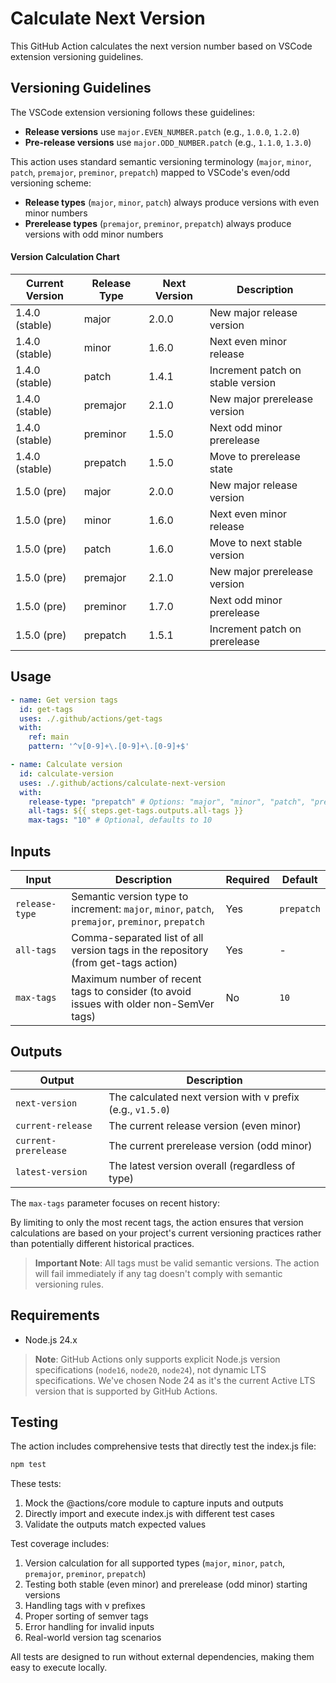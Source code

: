 # Calculate Next Version

This GitHub Action calculates the next version number based on VSCode extension versioning guidelines.

## Versioning Guidelines

The VSCode extension versioning follows these guidelines:

- **Release versions** use `major.EVEN_NUMBER.patch` (e.g., `1.0.0`, `1.2.0`)
- **Pre-release versions** use `major.ODD_NUMBER.patch` (e.g., `1.1.0`, `1.3.0`)

This action uses standard semantic versioning terminology (`major`, `minor`, `patch`, `premajor`, `preminor`, `prepatch`) mapped to VSCode's even/odd versioning scheme:

- **Release types** (`major`, `minor`, `patch`) always produce versions with even minor numbers
- **Prerelease types** (`premajor`, `preminor`, `prepatch`) always produce versions with odd minor numbers

#### Version Calculation Chart

| Current Version | Release Type | Next Version | Description                       |
| --------------- | ------------ | ------------ | --------------------------------- |
| 1.4.0 (stable)  | major        | 2.0.0        | New major release version         |
| 1.4.0 (stable)  | minor        | 1.6.0        | Next even minor release           |
| 1.4.0 (stable)  | patch        | 1.4.1        | Increment patch on stable version |
| 1.4.0 (stable)  | premajor     | 2.1.0        | New major prerelease version      |
| 1.4.0 (stable)  | preminor     | 1.5.0        | Next odd minor prerelease         |
| 1.4.0 (stable)  | prepatch     | 1.5.0        | Move to prerelease state          |
| 1.5.0 (pre)     | major        | 2.0.0        | New major release version         |
| 1.5.0 (pre)     | minor        | 1.6.0        | Next even minor release           |
| 1.5.0 (pre)     | patch        | 1.6.0        | Move to next stable version       |
| 1.5.0 (pre)     | premajor     | 2.1.0        | New major prerelease version      |
| 1.5.0 (pre)     | preminor     | 1.7.0        | Next odd minor prerelease         |
| 1.5.0 (pre)     | prepatch     | 1.5.1        | Increment patch on prerelease     |

## Usage

```yaml
- name: Get version tags
  id: get-tags
  uses: ./.github/actions/get-tags
  with:
    ref: main
    pattern: '^v[0-9]+\.[0-9]+\.[0-9]+$'

- name: Calculate version
  id: calculate-version
  uses: ./.github/actions/calculate-next-version
  with:
    release-type: "prepatch" # Options: "major", "minor", "patch", "premajor", "preminor", "prepatch"
    all-tags: ${{ steps.get-tags.outputs.all-tags }}
    max-tags: "10" # Optional, defaults to 10
```

## Inputs

| Input          | Description                                                                                       | Required | Default    |
| -------------- | ------------------------------------------------------------------------------------------------- | -------- | ---------- |
| `release-type` | Semantic version type to increment: `major`, `minor`, `patch`, `premajor`, `preminor`, `prepatch` | Yes      | `prepatch` |
| `all-tags`     | Comma-separated list of all version tags in the repository (from get-tags action)                 | Yes      | -          |
| `max-tags`     | Maximum number of recent tags to consider (to avoid issues with older non-SemVer tags)            | No       | `10`       |

## Outputs

| Output               | Description                                                |
| -------------------- | ---------------------------------------------------------- |
| `next-version`       | The calculated next version with v prefix (e.g., `v1.5.0`) |
| `current-release`    | The current release version (even minor)                   |
| `current-prerelease` | The current prerelease version (odd minor)                 |
| `latest-version`     | The latest version overall (regardless of type)            |

The `max-tags` parameter focuses on recent history:

By limiting to only the most recent tags, the action ensures that version calculations are based on your project's current versioning practices rather than potentially different historical practices.

> **Important Note**: All tags must be valid semantic versions. The action will fail immediately if any tag doesn't comply with semantic versioning rules.

## Requirements

- Node.js 24.x

> **Note**: GitHub Actions only supports explicit Node.js version specifications (`node16`, `node20`, `node24`), not dynamic LTS specifications. We've chosen Node 24 as it's the current Active LTS version that is supported by GitHub Actions.

## Testing

The action includes comprehensive tests that directly test the index.js file:

```bash
npm test
```

These tests:

1. Mock the @actions/core module to capture inputs and outputs
2. Directly import and execute index.js with different test cases
3. Validate the outputs match expected values

Test coverage includes:

1. Version calculation for all supported types (`major`, `minor`, `patch`, `premajor`, `preminor`, `prepatch`)
2. Testing both stable (even minor) and prerelease (odd minor) starting versions
3. Handling tags with v prefixes
4. Proper sorting of semver tags
5. Error handling for invalid inputs
6. Real-world version tag scenarios

All tests are designed to run without external dependencies, making them easy to execute locally.

